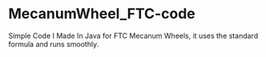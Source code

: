 # MecanumWheel_FTC-code
Simple Code I Made In Java for FTC Mecanum Wheels, it uses the standard formula and runs smoothly.
